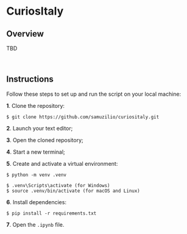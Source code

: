 # CuriosItaly
## Overview
TBD

<br>

## Instructions
Follow these steps to set up and run the script on your local machine:

**1**. Clone the repository:
```
$ git clone https://github.com/samuzilio/curiositaly.git
```
**2**. Launch your text editor;

**3**. Open the cloned repository;

**4**. Start a new terminal;

**5**. Create and activate a virtual environment:
```
$ python -m venv .venv
```
```
$ .venv\Scripts\activate (for Windows)
$ source .venv/bin/activate (for macOS and Linux)
```
**6**. Install dependencies:
```
$ pip install -r requirements.txt
```
**7**. Open the `.ipynb` file.
